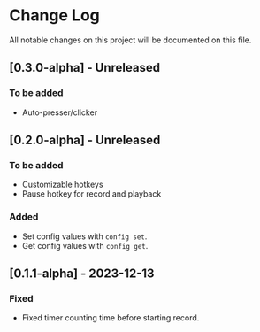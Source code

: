 # Change Log

All notable changes on this project will be documented on this file.

## [0.3.0-alpha] - Unreleased
### To be added
- Auto-presser/clicker

## [0.2.0-alpha] - Unreleased
### To be added
- Customizable hotkeys
- Pause hotkey for record and playback

### Added
- Set config values with `config set`.
- Get config values with `config get`.

## [0.1.1-alpha] - 2023-12-13
### Fixed
- Fixed timer counting time before starting record.